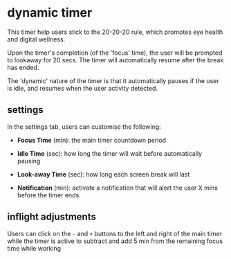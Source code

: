 # dynamic timer
This timer help users stick to the 20-20-20 rule, which promotes eye health and digital wellness.

Upon the timer's completion (of the 'focus' time), the user will be prompted to lookaway for 20 secs. The timer will automatically resume after the break has ended.

The 'dynamic' nature of the timer is that it automatically pauses if the user is idle, and resumes when the user activity detected.

## settings
In the settings tab, users can customise the following:

- **Focus Time** (min): the main timer countdown period

- **Idle Time** (sec): how long the timer will wait before automatically pausing

- **Look-away Time** (sec): how long each screen break will last

- **Notification** (min): activate a notification that will alert the user X mins before the timer ends

## inflight adjustments
Users can click on the `-` and `+` buttons to the left and right of the main timer while the timer is active to subtract and add 5 min from the remaining focus time while working
